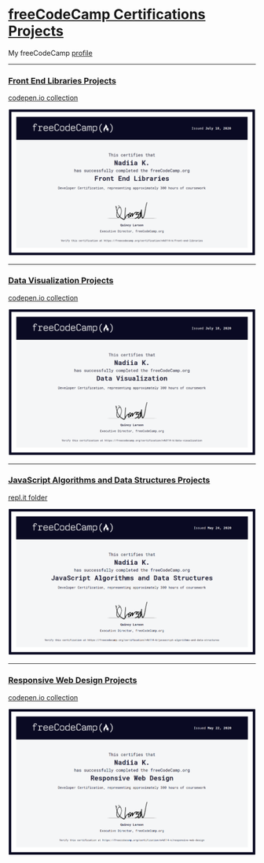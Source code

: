 # [freeCodeCamp Certifications Projects](https://www.freecodecamp.org/)

My freeCodeCamp [profile](https://www.freecodecamp.org/n4d114-k)

***

### [Front End Libraries Projects](https://www.freecodecamp.org/learn/front-end-libraries/front-end-libraries-projects/)
[codepen.io collection](https://codepen.io/collection/XLgoBq "My solution on codepen.io")

[![Front End Libraries Certification](0_Certificates/FCC_Certificate_Front_End_Libraries.png)](https://www.freecodecamp.org/certification/n4d114-k/front-end-libraries)

***

### [Data Visualization Projects](https://www.freecodecamp.org/learn/data-visualization/data-visualization-projects/)
[codepen.io collection](https://codepen.io/collection/AzmQJW "My solution on codepen.io")

[![Data Visualization Certification](0_Certificates/FCC_Certificate_D3JS.png)](https://www.freecodecamp.org/certification/n4d114-k/data-visualization)

***

### [JavaScript Algorithms and Data Structures Projects](https://www.freecodecamp.org/learn/javascript-algorithms-and-data-structures/javascript-algorithms-and-data-structures-projects/)
[repl.it folder](https://repl.it/repls/folder/FCC_JavaScript_Certification_Projects)

[![JavaScript Algorithms and Data Structures Projects](0_Certificates/FCC_Certificate_JavaScript.png)](https://www.freecodecamp.org/certification/n4d114-k/javascript-algorithms-and-data-structures)

***

### [Responsive Web Design Projects](https://www.freecodecamp.org/learn/responsive-web-design/responsive-web-design-projects/)
[codepen.io collection](https://codepen.io/collection/Dgogoz "My solution on codepen.io")

[![Responsive Web Design Certification](0_Certificates/FCC_Certificate_Web_Design.png)](https://www.freecodecamp.org/certification/n4d114-k/responsive-web-design)
